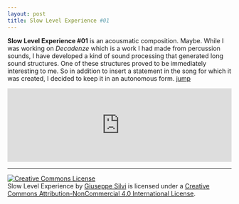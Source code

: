 ```yaml
---
layout: post
title: Slow Level Experience #01
---
```


**Slow Level Experience #01** is an acousmatic composition. Maybe. While I was working on *Decadenze* which is a work I had made from percussion sounds, I have developed a kind of sound processing that generated long sound structures. One of these structures proved to be immediately interesting to me. So in addition to insert a statement in the song for which it was created, I decided to keep it in an autonomous form. [jump](https://soundcloud.com/giuseppe-silvi/slow-level-experience-01)

<iframe
 width="100%" 
 height="166" 
 scrolling="no" 
 frameborder="no" src="https://w.soundcloud.com/player/?url=https%3A//api.soundcloud.com/tracks/141828746&amp;color=90a959&amp;auto_play=false&amp;hide_related=false&amp;show_artwork=true">
</iframe>

----

<a rel="license" href="http://creativecommons.org/licenses/by-nc/4.0/"><img alt="Creative Commons License" style="border-width:0" src="http://i.creativecommons.org/l/by-nc/4.0/80x15.png" /></a><br /><span xmlns:dct="http://purl.org/dc/terms/" href="http://purl.org/dc/dcmitype/Sound" property="dct:title" rel="dct:type">Slow Level Experience</span> by <a xmlns:cc="http://creativecommons.org/ns#" href="http://www.giuseppesilvi.com" property="cc:attributionName" rel="cc:attributionURL">Giuseppe Silvi</a> is licensed under a <a rel="license" href="http://creativecommons.org/licenses/by-nc/4.0/">Creative Commons Attribution-NonCommercial 4.0 International License</a>.
